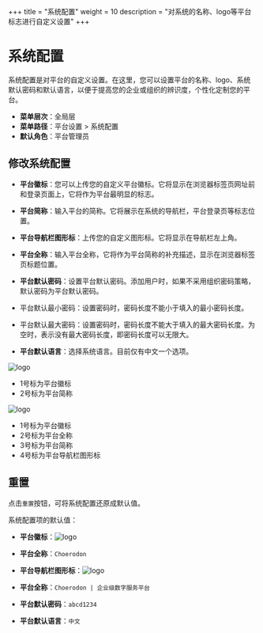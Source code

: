 +++
title = "系统配置"
weight = 10
description = "对系统的名称、logo等平台标志进行自定义设置"
+++

# 系统配置

系统配置是对平台的自定义设置。在这里，您可以设置平台的名称、logo、系统默认密码和默认语言，以便于提高您的企业或组织的辨识度，个性化定制您的平台。

- **菜单层次**：全局层
- **菜单路径**：平台设置 > 系统配置
- **默认角色**：平台管理员

## 修改系统配置

- **平台徽标**：您可以上传您的自定义平台徽标。它将显示在浏览器标签页网址前和登录页面上，它将作为平台最明显的标志。  

- **平台简称**：输入平台的简称。它将展示在系统的导航栏，平台登录页等标志位置。  
 

- **平台导航栏图形标**：上传您的自定义图形标。它将显示在导航栏左上角。


- **平台全称**：输入平台全称，它将作为平台简称的补充描述，显示在浏览器标签页标题位置。
 

- **平台默认密码**：设置平台默认密码。添加用户时，如果不采用组织密码策略，默认密码为平台默认密码。

- 平台默认最小密码：设置密码时，密码长度不能小于填入的最小密码长度。

- 平台默认最大密码：设置密码时，密码长度不能大于填入的最大密码长度。为空时，表示没有最大密码长度，即密码长度可以无限大。

- **平台默认语言**：选择系统语言。目前仅有中文一个选项。

![logo](/docs/user-guide/system-configuration/platform/image/system1.png)

- 1号标为平台徽标
- 2号标为平台简称

![logo](/docs/user-guide/system-configuration/platform/image/system2.png)

- 1号标为平台徽标
- 2号标为平台全称
- 3号标为平台简称
- 4号标为平台导航栏图形标

## 重置

点击`重置`按钮，可将系统配置还原成默认值。

系统配置项的默认值：

- **平台徽标**：![logo](/img/favicon.ico) 

- **平台全称**：`Choerodon`

- **平台导航栏图形标**：![logo](/docs/user-guide/system-configuration/platform/image/logo.png) 

- **平台全称**：`Choerodon | 企业级数字服务平台` 

- **平台默认密码**：`abcd1234`

- **平台默认语言**：`中文`